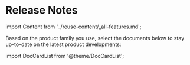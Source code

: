 # Release Notes

import Content from '../reuse-content/_all-features.md';

<Content />

Based on the product family you use, select the documents below to stay up-to-date on the latest product developments:

import DocCardList from '@theme/DocCardList';

<DocCardList />
